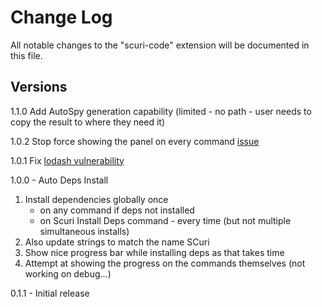 # Change Log

All notable changes to the "scuri-code" extension will be documented in this file.

## Versions

1.1.0 Add AutoSpy generation capability (limited - no path - user needs to copy the result to where they need it)

1.0.2 Stop force showing the panel on every command [issue](https://github.com/gparlakov/scuri-code/issues/7)

1.0.1 Fix [lodash vulnerability](https://github.com/lodash/lodash/pull/4336)

1.0.0 - Auto Deps Install
 1. Install dependencies globally once
    - on any command if deps not installed
    - on Scuri Install Deps command - every time (but not multiple simultaneous installs)
 2. Also update strings to match the name SCuri
 3. Show nice progress bar while installing deps as that takes time
 4. Attempt at showing the progress on the commands themselves (not working on debug...)

0.1.1 - Initial release
